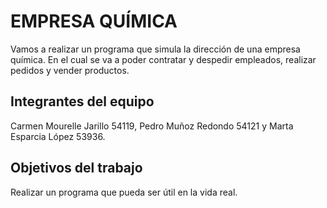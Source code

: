 # EMPRESA QUÍMICA

Vamos a realizar un programa que simula la dirección de una empresa química. En el cual se va a poder contratar y despedir empleados, realizar pedidos y vender productos.

## Integrantes del equipo

Carmen Mourelle Jarillo 54119, Pedro Muñoz Redondo 54121 y Marta Esparcia López 53936.

## Objetivos del trabajo

Realizar un programa que pueda ser útil en la vida real.
